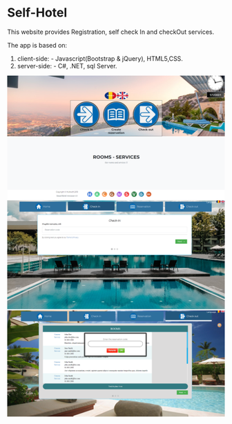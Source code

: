 # Self-Hotel
This website provides Registration, self check In and checkOut services.

The app is based on:
1. client-side: - Javascript(Bootstrap & jQuery), HTML5,CSS.
2. server-side: - C#, .NET, sql Server.

<img src='home.png' />
<img src='checkin.png' />
<img src='checkOut.png' />

